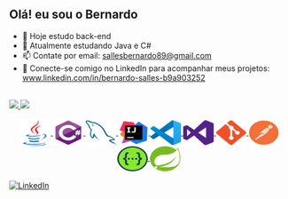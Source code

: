 ## Olá! eu sou o Bernardo
- 🔭 Hoje estudo back-end
- 🌱 Atualmente estudando Java e C#
- 📫 Contate por email: sallesbernardo89@gmail.com
- 💼 Conecte-se comigo no LinkedIn para acompanhar meus projetos: www.linkedin.com/in/bernardo-salles-b9a903252
<br>
<div>
  <a href="https://beacons.ai/devSalles">
    <img height="180em" src="https://github-readme-stats.vercel.app/api?username=devSalles&show_icons=true&theme=dark&include_all_commits=true&count_private=true"/>
    <img height="180em" src="https://github-readme-stats.vercel.app/api/top-langs/?username=devSalles&layout=compact&langs_count=16&theme=dark"/>
</div>
<br>
<div style="display: inline_block" align="center">
  <img align="center" alt="Salles-Java" height="48" width="58" src="https://raw.githubusercontent.com/devicons/devicon/master/icons/java/java-original.svg">
  <img align="center" alt="Salles-Csharp" height="45" width="55" src="https://raw.githubusercontent.com/devicons/devicon/master/icons/csharp/csharp-original.svg">
  <img align="center" alt="Salles-MySQL" height="45" width="55" src="https://raw.githubusercontent.com/devicons/devicon/master/icons/mysql/mysql-original.svg">
  <img align="center" alt="Salles-IntelliJ" height="45" width="55" src="https://raw.githubusercontent.com/devicons/devicon/master/icons/intellij/intellij-original.svg">
  <img align="center" alt="Salles-VSCode" height="45" width="55" src="https://raw.githubusercontent.com/devicons/devicon/master/icons/vscode/vscode-original.svg">
  <img align="center" alt="Salles-VisualStudio" height="45" width="55" src="https://raw.githubusercontent.com/devicons/devicon/master/icons/visualstudio/visualstudio-plain.svg">
  <img align="center" alt="Salles-Git" height="45" width="55" src="https://raw.githubusercontent.com/devicons/devicon/master/icons/git/git-original.svg">
  <img align="center" alt="Salles-Postman" height="45" width="55" src="https://raw.githubusercontent.com/devicons/devicon/master/icons/postman/postman-original.svg">
  <img align="center" alt="Salles-Swagger" height="45" width="55" src="https://raw.githubusercontent.com/devicons/devicon/master/icons/swagger/swagger-original.svg">
  <img align="center" alt="Salles-Spring" height="45" width="55" src="https://raw.githubusercontent.com/devicons/devicon/master/icons/spring/spring-original.svg">
</div>

    
<div><br>

  <!-- LinkedIn -->
  <a href="https://www.linkedin.com/in/bernardo-salles-b9a903252" target="_blank">
    <img src="https://img.shields.io/badge/-LinkedIn-%230077B5?style=for-the-badge&logo=linkedin&logoColor=white" alt="LinkedIn">
  </a>
